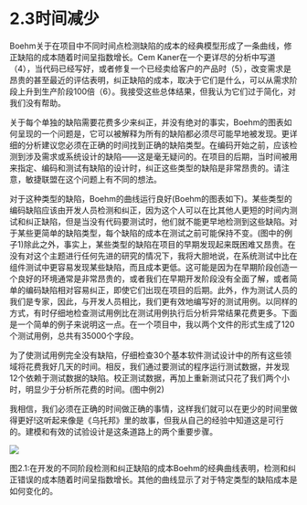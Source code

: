 # 2.3时间减少

Boehm关于在项目中不同时间点检测缺陷的成本的经典模型形成了一条曲线，修正缺陷的成本随着时间呈指数增长。Cem Kaner在一个更详尽的分析中写道（4），当代码已经写好，或者修复一个已经卖给客户的产品时（5），改变需求是昂贵的甚至最近的评估表明，纠正缺陷的成本，取决于它们是什么，可以从需求阶段上升到生产阶段100倍（6）。我接受这些总体结果，但我认为它们过于简化，对我们没有帮助。

关于每个单独的缺陷需要花费多少来纠正，并没有绝对的事实，Boehm的图表如何呈现的一个问题是，它可以被解释为所有的缺陷都必须尽可能早地被发现。更详细的分析建议您必须在正确的时间找到正确的缺陷类型。在编码开始之前，应该检测到涉及需求或系统设计的缺陷——这是毫无疑问的。在项目的后期，当时间被用来指定、编码和测试有缺陷的设计时，纠正这些类型的缺陷是非常昂贵的。请注意，敏捷联盟在这个问题上有不同的想法。

对于这种类型的缺陷，Boehm的曲线运行良好(Boehm的图表如下)。某些类型的编码缺陷应该由开发人员检测和纠正，因为这个人可以在比其他人更短的时间内测试和纠正缺陷，但是当没有代码要测试时，他们就不能更早地检测到这些缺陷。对于某些更简单的缺陷类型，每个缺陷的成本在测试之前可能保持不变。(图中的例子1)除此之外，事实上，某些类型的缺陷在项目的早期发现起来既困难又昂贵。在没有对这个主题进行任何先进的研究的情况下，我将大胆地说，在系统测试中比在组件测试中更容易发现某些缺陷，而且成本更低。这可能是因为在早期阶段创造一个良好的环境通常是非常昂贵的，或者我们在早期开发阶段没有全面了解，或者简单的编码缺陷相对容易纠正，即使它们出现在项目的后期。此外，作为测试人员的我们是专家，因此，与开发人员相比，我们更有效地编写好的测试用例。以同样的方式，有时仔细地检查测试用例比在测试用例执行后分析异常结果花费更多。下面是一个简单的例子来说明这一点。在一个项目中，我以两个文件的形式生成了120个测试用例，总共有35000个字段。

为了使测试用例完全没有缺陷，仔细检查30个基本软件测试设计中的所有这些领域将花费我好几天的时间。相反，我们通过要测试的程序运行测试数据，并发现12个依赖于测试数据的缺陷。校正测试数据，再加上重新测试只花了我们两个小时，明显少于分析所花费的时间。(图中例2)

我相信，我们必须在正确的时间做正确的事情，这样我们就可以在更少的时间里做得更好!这听起来像是《乌托邦》里的故事，但我从自己的经验中知道这是可行的。建模和有效的试验设计是这条道路上的两个重要步骤。

![](https://tva1.sinaimg.cn/large/008i3skNgy1gye5ynvj2nj30ws0ng0ui.jpg)

图2.1:在开发的不同阶段检测和纠正缺陷的成本Boehm的经典曲线表明，检测和纠正错误的成本随着时间呈指数增长。其他的曲线显示了对于特定类型的缺陷成本是如何变化的。